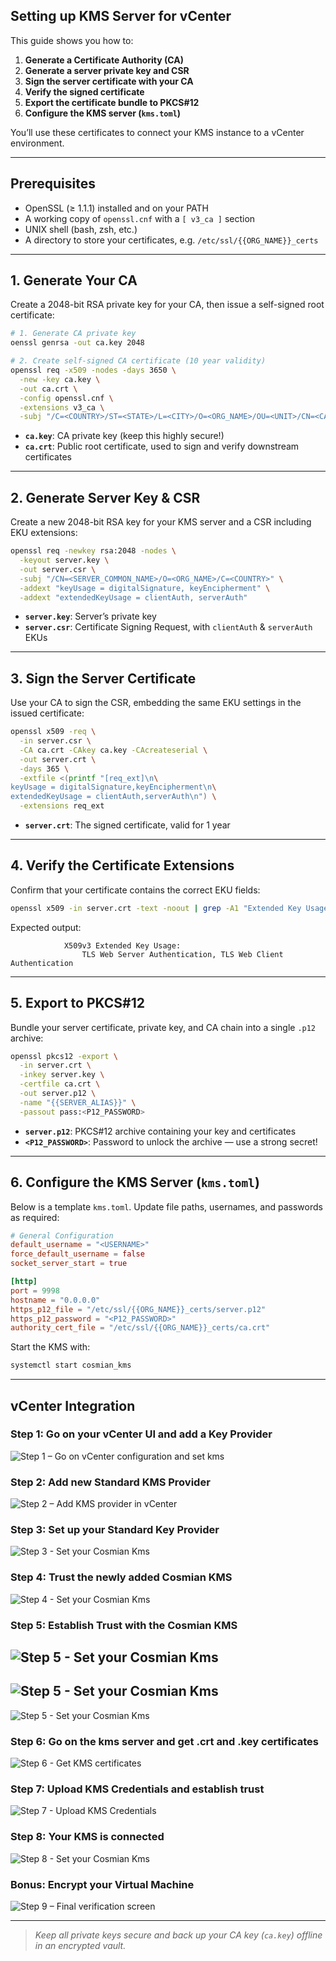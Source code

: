 ## Setting up KMS Server for vCenter

This guide shows you how to:

1. **Generate a Certificate Authority (CA)**
2. **Generate a server private key and CSR**
3. **Sign the server certificate with your CA**
4. **Verify the signed certificate**
5. **Export the certificate bundle to PKCS#12**
6. **Configure the KMS server (`kms.toml`)**

You’ll use these certificates to connect your KMS instance to a vCenter environment.

---

## Prerequisites

- OpenSSL (≥ 1.1.1) installed and on your PATH  
- A working copy of `openssl.cnf` with a `[ v3_ca ]` section  
- UNIX shell (bash, zsh, etc.)  
- A directory to store your certificates, e.g. `/etc/ssl/{{ORG_NAME}}_certs`

---

## 1. Generate Your CA

Create a 2048-bit RSA private key for your CA, then issue a self-signed root certificate:

```bash
# 1. Generate CA private key
oenssl genrsa -out ca.key 2048

# 2. Create self-signed CA certificate (10 year validity)
openssl req -x509 -nodes -days 3650 \
  -new -key ca.key \
  -out ca.crt \
  -config openssl.cnf \
  -extensions v3_ca \
  -subj "/C=<COUNTRY>/ST=<STATE>/L=<CITY>/O=<ORG_NAME>/OU=<UNIT>/CN=<CA_COMMON_NAME>"
```

- **`ca.key`**: CA private key (keep this highly secure!)  
- **`ca.crt`**: Public root certificate, used to sign and verify downstream certificates  

---

## 2. Generate Server Key & CSR

Create a new 2048-bit RSA key for your KMS server and a CSR including EKU extensions:

```bash
openssl req -newkey rsa:2048 -nodes \
  -keyout server.key \
  -out server.csr \
  -subj "/CN=<SERVER_COMMON_NAME>/O=<ORG_NAME>/C=<COUNTRY>" \
  -addext "keyUsage = digitalSignature, keyEncipherment" \
  -addext "extendedKeyUsage = clientAuth, serverAuth"
```

- **`server.key`**: Server’s private key  
- **`server.csr`**: Certificate Signing Request, with `clientAuth` & `serverAuth` EKUs  

---

## 3. Sign the Server Certificate

Use your CA to sign the CSR, embedding the same EKU settings in the issued certificate:

```bash
openssl x509 -req \
  -in server.csr \
  -CA ca.crt -CAkey ca.key -CAcreateserial \
  -out server.crt \
  -days 365 \
  -extfile <(printf "[req_ext]\n\
keyUsage = digitalSignature,keyEncipherment\n\
extendedKeyUsage = clientAuth,serverAuth\n") \
  -extensions req_ext
```

- **`server.crt`**: The signed certificate, valid for 1 year  

---

## 4. Verify the Certificate Extensions

Confirm that your certificate contains the correct EKU fields:

```bash
openssl x509 -in server.crt -text -noout | grep -A1 "Extended Key Usage"
```

Expected output:
```
            X509v3 Extended Key Usage:
                TLS Web Server Authentication, TLS Web Client Authentication
```

---

## 5. Export to PKCS#12

Bundle your server certificate, private key, and CA chain into a single `.p12` archive:

```bash
openssl pkcs12 -export \
  -in server.crt \
  -inkey server.key \
  -certfile ca.crt \
  -out server.p12 \
  -name "{{SERVER_ALIAS}}" \
  -passout pass:<P12_PASSWORD>
```

- **`server.p12`**: PKCS#12 archive containing your key and certificates  
- **`<P12_PASSWORD>`**: Password to unlock the archive — use a strong secret!  

---

## 6. Configure the KMS Server (`kms.toml`)

Below is a template `kms.toml`. Update file paths, usernames, and passwords as required:

```toml
# General Configuration
default_username = "<USERNAME>"
force_default_username = false
socket_server_start = true

[http]
port = 9998
hostname = "0.0.0.0"
https_p12_file = "/etc/ssl/{{ORG_NAME}}_certs/server.p12"
https_p12_password = "<P12_PASSWORD>"
authority_cert_file = "/etc/ssl/{{ORG_NAME}}_certs/ca.crt"
```

Start the KMS with:
```bash
systemctl start cosmian_kms
```

---

## vCenter Integration

### Step 1: Go on your vCenter UI and add a Key Provider 
![Step 1 – Go on vCenter configuration and set kms](images/vcenter-step01.png)

### Step 2: Add new Standard KMS Provider

![Step 2 – Add KMS provider in vCenter](images/vcenter-step02.png)

### Step 3: Set up your Standard Key Provider 
![Step 3 - Set your Cosmian Kms ](images/vcenter-step03.png)

### Step 4: Trust the newly added Cosmian KMS 
![Step 4 - Set your Cosmian Kms ](images/vcenter-step04.png)

### Step 5: Establish Trust with the Cosmian KMS
![Step 5 - Set your Cosmian Kms ](images/vcenter-step05_1.png)
---
![Step 5 - Set your Cosmian Kms ](images/vcenter-step05_2.png)
---
![Step 5 - Set your Cosmian Kms ](images/vcenter-step05_3.png)

### Step 6: Go on the kms server and get .crt and .key certificates 
![Step 6 - Get KMS certificates ](images/vcenter-step06.png)

### Step 7: Upload KMS Credentials and establish trust
![Step 7 - Upload KMS Credentials ](images/vcenter-step07.png)

### Step 8: Your KMS is connected
![Step 8 - Set your Cosmian Kms ](images/vcenter-step08.png)

### Bonus: Encrypt your Virtual Machine
![Step 9 – Final verification screen](images/vcenter-step09.png)

---

> _Keep all private keys secure and back up your CA key (`ca.key`) offline in an encrypted vault._


